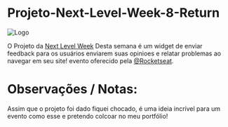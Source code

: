 
# Projeto-Next-Level-Week-8-Return



![Logo](https://uploaddeimagens.com.br/images/003/858/747/original/nlw.png?1651898960)


O Projeto da [Next Level Week](https://nextlevelweek.com/cronograma/8) Desta semana é um widget de enviar feedback para os usuários enviarem suas opinioes e relatar problemas ao navegar em seu site! evento oferecido pela [@Rocketseat](https://github.com/Rocketseat).

# Observações / Notas:
Assim que o projeto foi dado fiquei chocado, é uma ideia incrível para um evento como esse e pretendo colcoar no meu portfólio!
